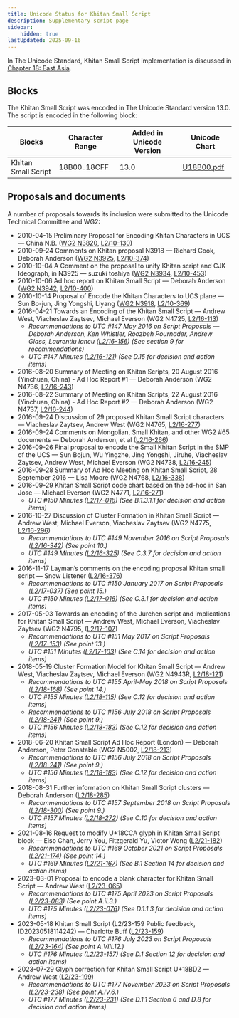 ```yaml
---
title: Unicode Status for Khitan Small Script
description: Supplementary script page
sidebar:
    hidden: true
lastUpdated: 2025-09-16
---
```


In The Unicode Standard, Khitan Small Script implementation is discussed in [Chapter 18: East Asia](https://www.unicode.org/versions/latest/core-spec/chapter-18/#G59285).

## Blocks

The Khitan Small Script was encoded in The Unicode Standard version 13.0. The script is encoded in the following block:

| Blocks | Character Range | Added in Unicode Version | Unicode Chart |
| ------ | --------------- | ------------------------ | ------------- |
| Khitan Small Script  | 18B00..18CFF | 13.0 | [U18B00.pdf](http://www.unicode.org/charts/PDF/U18B00.pdf) |

## Proposals and documents

A number of proposals towards its inclusion were submitted to the Unicode Technical Committee and WG2:
- 2010-04-15 Preliminary Proposal for Encoding Khitan Characters in UCS — China N.B. ([WG2 N3820](https://www.unicode.org/wg2/docs/n3820.pdf), [L2/10-130](http://www.unicode.org/cgi-bin/GetMatchingDocs.pl?L2/10-130))
- 2010-09-24 Comments on Khitan proposal N3918 — Richard Cook, Deborah Anderson ([WG2 N3925](https://www.unicode.org/wg2/docs/n3925.pdf), [L2/10-374](http://www.unicode.org/cgi-bin/GetMatchingDocs.pl?L2/10-374))
- 2010-10-04 A Comment on the proposal to unify Khitan script and CJK Ideograph, in N3925 — suzuki toshiya ([WG2 N3934](https://www.unicode.org/wg2/docs/n3934.pdf), [L2/10-453](http://www.unicode.org/cgi-bin/GetMatchingDocs.pl?L2/10-453))
- 2010-10-06 Ad hoc report on Khitan Small Script — Deborah Anderson  ([WG2 N3942](https://www.unicode.org/wg2/docs/n3942.pdf), [L2/10-400](http://www.unicode.org/cgi-bin/GetMatchingDocs.pl?L2/10-400))
- 2010-10-14 Proposal of Encode the Khitan Characters to UCS plane — Sun Bo-jun, Jing Yongshi, Liyang ([WG2 N3918](https://www.unicode.org/wg2/docs/n3918.pdf), [L2/10-369](http://www.unicode.org/cgi-bin/GetMatchingDocs.pl?L2/10-369))
- 2016-04-21 Towards an Encoding of the Khitan Small Script — Andrew West, Viacheslav Zaytsev, Michael Everson (WG2 N4725, [   L2/16-113](http://www.unicode.org/cgi-bin/GetMatchingDocs.pl?L2/16-113))
  - _Recommendations to UTC #147 May 2016 on Script Proposals — Deborah Anderson, Ken Whistler, Roozbeh Pournader, Andrew Glass, Laurentiu Iancu ([L2/16-156](http://www.unicode.org/cgi-bin/GetMatchingDocs.pl?L2/16-156)) (See section 9 for recommendations)_
  - _UTC #147 Minutes ([L2/16-121](http://www.unicode.org/cgi-bin/GetMatchingDocs.pl?L2/16-121)) (See D.15 for decision and action items)_
- 2016-08-20 Summary of Meeting on Khitan Scripts, 20 August 2016 (Yinchuan, China) - Ad Hoc Report #1 — Deborah Anderson (WG2 N4736, [L2/16-243](http://www.unicode.org/cgi-bin/GetMatchingDocs.pl?L2/16-243))
- 2016-08-22 Summary of Meeting on Khitan Scripts, 22 August 2016 (Yinchuan, China) - Ad Hoc Report #2 — Deborah Anderson (WG2 N4737, [L2/16-244](http://www.unicode.org/cgi-bin/GetMatchingDocs.pl?L2/16-244))
- 2016-09-24 Discussion of 29 proposed Khitan Small Script characters — Viacheslav Zaytsev, Andrew West (WG2 N4765, [L2/16-277](http://www.unicode.org/cgi-bin/GetMatchingDocs.pl?L2/16-277))
- 2016-09-24 Comments on Mongolian, Small Khitan, and other WG2 #65 documents — Deborah Anderson, et al ([L2/16-266](http://www.unicode.org/cgi-bin/GetMatchingDocs.pl?L2/16-266))
- 2016-09-26 Final proposal to encode the Small Khitan Script in the SMP of the UCS — Sun Bojun, Wu Yingzhe, Jing Yongshi, Jiruhe, Viacheslav Zaytsev, Andrew West, Michael Everson (WG2 N4738, [L2/16-245](http://www.unicode.org/cgi-bin/GetMatchingDocs.pl?L2/16-245))
- 2016-09-28 Summary of Ad Hoc Meeting on Khitan Small Script, 28 September 2016 — Lisa Moore (WG2 N4768, [L2/16-338](http://www.unicode.org/cgi-bin/GetMatchingDocs.pl?L2/16-338))
- 2016-09-29 Khitan Small Script code chart based on the ad-hoc in San Jose — Michael Everson (WG2 N4771, [L2/16-271](http://www.unicode.org/cgi-bin/GetMatchingDocs.pl?L2/16-271))
  - _UTC #150 Minutes ([L2/17-016](http://www.unicode.org/L2/L2017/17016.htm)) (See B.1.3.1.1 for decision and action items)_
- 2016-10-27 Discussion of Cluster Formation in Khitan Small Script — Andrew West, Michael Everson, Viacheslav Zaytsev (WG2 N4775, [L2/16-296](http://www.unicode.org/cgi-bin/GetMatchingDocs.pl?L2/16-296))
  - _Recommendations to UTC #149 November 2016 on Script Proposals ([L2/16-342](http://www.unicode.org/L2/L2016/16342-script-ad-hoc.pdf)) (See point 10.)_
  - _UTC #149 Minutes ([L2/16-325](http://www.unicode.org/L2/L2016/16325.htm)) (See C.3.7 for decision and action items)_
- 2016-11-17 Layman’s comments on the encoding proposal Khitan small script — Snow Listener ([L2/16-376](http://www.unicode.org/cgi-bin/GetMatchingDocs.pl?L2/16-376))
  - _Recommendations to UTC #150 January 2017 on Script Proposals ([L2/17-037](http://www.unicode.org/L2/L2017/17037-script-ad-hoc.pdf)) (See point 15.)_
  - _UTC #150 Minutes ([L2/17-016](http://www.unicode.org/L2/L2017/17016.htm)) (See C.3.1 for decision and action items)_
- 2017-05-03 Towards an encoding of the Jurchen script and implications for Khitan Small Script — Andrew West, Michael Everson, Viacheslav Zaytsev (WG2 N4795, ([L2/17-107](http://www.unicode.org/cgi-bin/GetMatchingDocs.pl?L2/17-107))
  - _Recommendations to UTC #151 May 2017 on Script Proposals ([L2/17-153](http://www.unicode.org/cgi-bin/GetMatchingDocs.pl?L2/17-153)) (See point 13.)_
  - _UTC #151 Minutes ([L2/17-103](http://www.unicode.org/L2/L2017/17103.htm)) (See C.14 for decision and action items)_
- 2018-05-19 Cluster Formation Model for Khitan Small Script — Andrew West, Viacheslav Zaytsev, Michael Everson (WG2 N4943R, [L2/18-121](http://www.unicode.org/cgi-bin/GetMatchingDocs.pl?L2/18-121))
  - _Recommendations to UTC #155 April-May 2018 on Script Proposals ([L2/18-168](http://www.unicode.org/L2/L2018/18168-script-rec.pdf)) (See point 14.)_
  - _UTC #155 Minutes ([L2/18-115](http://www.unicode.org/L2/L2018/18115.htm)) (See C.12 for decision and action items)_
  - _Recommendations to UTC #156 July 2018 on Script Proposals ([L2/18-241](http://www.unicode.org/L2/L2018/18241-script-ad-hoc.pdf)) (See point 9.)_
  - _UTC #156 Minutes ([L2/18-183](http://www.unicode.org/L2/L2018/18183.htm)) (See C.12 for decision and action items)_
- 2018-06-20 Khitan Small Script Ad Hoc Report (London) — Deborah Anderson, Peter Constable (WG2 N5002, [L2/18-213](http://www.unicode.org/cgi-bin/GetMatchingDocs.pl?L2/18-213))
  - _Recommendations to UTC #156 July 2018 on Script Proposals ([L2/18-241](http://www.unicode.org/L2/L2018/18241-script-ad-hoc.pdf)) (See point 9.)_
  - _UTC #156 Minutes ([L2/18-183](http://www.unicode.org/L2/L2018/18183.htm)) (See C.12 for decision and action items)_
- 2018-08-31 Further information on Khitan Small Script clusters — Deborah Anderson ([L2/18-285](http://www.unicode.org/cgi-bin/GetMatchingDocs.pl?L2/18-285))
  - _Recommendations to UTC #157 September 2018 on Script Proposals ([L2/18-300](http://www.unicode.org/L2/L2018/18300-script-ad-hoc-rec.pdf)) (See point 9.)_
  - _UTC #157 Minutes ([L2/18-272](http://www.unicode.org/L2/L2018/18272.htm)) (See C.10 for decision and action items)_
- 2021-08-16 Request to modify U+18CCA glyph in Khitan Small Script block — Eiso Chan, Jerry You, Fitzgerald Yu, Victor Wong ([L2/21-182](http://www.unicode.org/cgi-bin/GetMatchingDocs.pl?L2/21-182))
  - _Recommendations to UTC #169 October  2021 on Script Proposals ([L2/21-174](http://www.unicode.org/L2/L2021/21174-script-adhoc-rept.pdf)) (See point 14.)_
  - _UTC #169 Minutes ([L2/21-167](https://www.unicode.org/L2/L2021/21167.htm)) (See B.1 Section 14 for decision and action items)_
- 2023-03-01 Proposal to encode a blank character for Khitan Small Script — Andrew West ([L2/23-065](http://www.unicode.org/cgi-bin/GetMatchingDocs.pl?L2/23-065))
  - _Recommendations to UTC #175 April 2023 on Script Proposals ([L2/23-083](https://www.unicode.org/cgi-bin/GetMatchingDocs.pl?L2/23-083)) (See point A.ii.3.)_
  - _UTC #175 Minutes ([L2/23-076](http://www.unicode.org/L2/L2023/23076.htm)) (See D.1.1.3 for decision and action items)_
- 2023-05-18 Khitan Small Script (L2/23-159 Public feedback, ID20230518114242) — Charlotte Buff ([L2/23-159](https://www.unicode.org/L2/L2023/23159-pubrev.html))
  - _Recommendations to UTC #176 July 2023 on Script Proposals ([L2/23-164](http://www.unicode.org/cgi-bin/GetMatchingDocs.pl?L2/23-164)) (See point A.VIII.12.)_
  - _UTC #176 Minutes ([L2/23-157](https://www.unicode.org/L2/L2023/23157.htm)) (See D.1 Section 12 for decision and action items)_
- 2023-07-29 Glyph correction for Khitan Small Script U+18BD2 — Andrew West ([L2/23-199](http://www.unicode.org/cgi-bin/GetMatchingDocs.pl?L2/23-199))
  - _Recommendations to UTC #177 November 2023 on Script Proposals ([L2/23-238](http://www.unicode.org/cgi-bin/GetMatchingDocs.pl?L2/23-238)) (See point A.IV.6.)_
  - _UTC #177 Minutes ([L2/23-231](https://www.unicode.org/L2/L2023/23231.htm)) (See D.1.1 Section 6 and D.8 for decision and action items)_
